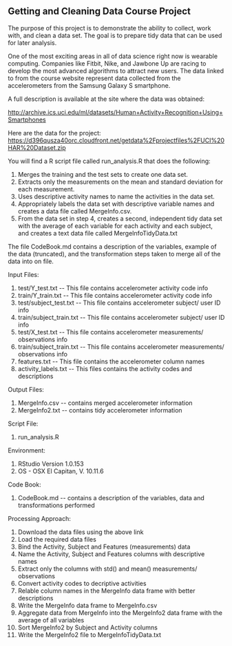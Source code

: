 ## Getting and Cleaning Data Course Project

The purpose of this project is to demonstrate the ability to collect, work with, and clean a data set. The goal is to prepare tidy data that can be used for later analysis. 

One of the most exciting areas in all of data science right now is wearable computing. Companies like Fitbit, Nike, and Jawbone Up are racing to develop the most advanced algorithms to attract new users. The data linked to from the course website represent data collected from the accelerometers from the Samsung Galaxy S smartphone. 

A full description is available at the site where the data was obtained:

http://archive.ics.uci.edu/ml/datasets/Human+Activity+Recognition+Using+Smartphones

Here are the data for the project:
https://d396qusza40orc.cloudfront.net/getdata%2Fprojectfiles%2FUCI%20HAR%20Dataset.zip

You will find a R script file called run_analysis.R that does the following: 
1. Merges the training and the test sets to create one data set.
2. Extracts only the measurements on the mean and standard deviation for each measurement. 
3. Uses descriptive activity names to name the activities in the data set.
4. Appropriately labels the data set with descriptive variable names and creates a data file called MergeInfo.csv.
5. From the data set in step 4, creates a second, independent tidy data set with the average of each variable for each activity and each subject, and creates a text data file called MergeInfoTidyData.txt
     
The file CodeBook.md contains a description of the variables, example of the data (truncated), and the transformation steps taken to merge all of the data into on file.

Input Files:
1. test/Y_test.txt  -- This file contains accelerometer activity code info
2. train/Y_train.txt -- This file contains accelerometer activity code info
3. test/subject_test.txt  -- This file contains accelerometer subject/ user ID info
4. train/subject_train.txt -- This file contains accelerometer subject/ user ID info
5. test/X_test.txt -- This file contains accelerometer measurements/ observations info
6. train/subject_train.txt -- This file contains accelerometer measurements/ observations info
7. features.txt -- This file contains the accelerometer column names
8. activity_labels.txt -- This files contains the activity codes and descriptions



Output Files:
1. MergeInfo.csv -- contains merged accelerometer information
2. MergeInfo2.txt -- contains tidy accelerometer information

Script File:
1. run_analysis.R

Environment:
1. RStudio Version 1.0.153
2. OS - OSX El Capitan, V. 10.11.6

Code Book:
1. CodeBook.md --  contains a description of the variables, data and transformations performed

Processing Approach:
1. Download the data files using the above link
2. Load the required data files
3. Bind the Activity, Subject and Features (measurements) data
4. Name the Activity, Subject and Features columns with descriptive names
5. Extract only the columns with std() and mean() measurements/ observations
6. Convert activity codes to decriptive activities
7. Relable column names in the MergeInfo data frame with better descriptions
8. Write the MergeInfo data frame to MergeInfo.csv
9. Aggregate data from MergeInfo into the MergeInfo2 data frame with the average of all variables
10. Sort MergeInfo2 by Subject and Activity columns
11. Write the MergeInfo2 file to MergeInfoTidyData.txt
